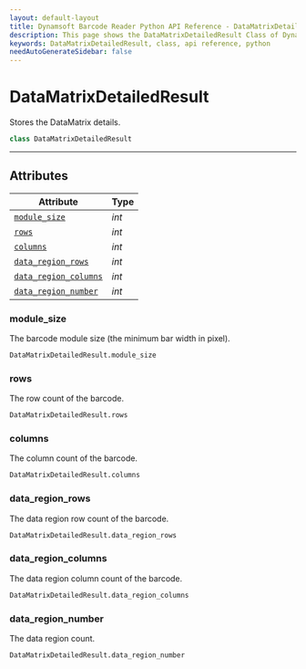 ```yaml
---
layout: default-layout
title: Dynamsoft Barcode Reader Python API Reference - DataMatrixDetailedResult Class
description: This page shows the DataMatrixDetailedResult Class of Dynamsoft Barcode Reader for Python SDK.
keywords: DataMatrixDetailedResult, class, api reference, python
needAutoGenerateSidebar: false
---
```



# DataMatrixDetailedResult
Stores the DataMatrix details.

```python
class DataMatrixDetailedResult
```  

---

## Attributes
  
| Attribute | Type |
|---------- | ---- |
| [`module_size`](#module_size) | *int* |
| [`rows`](#rows) | *int* | 
| [`columns`](#columns) | *int* |
| [`data_region_rows`](#data_region_rows) | *int* | 
| [`data_region_columns`](#data_region_columns) | *int* |
| [`data_region_number`](#data_region_number) | *int* |


### module_size
The barcode module size (the minimum bar width in pixel).

```python
DataMatrixDetailedResult.module_size
```

### rows
The row count of the barcode.

```python
DataMatrixDetailedResult.rows
```

### columns
The column count of the barcode.

```python
DataMatrixDetailedResult.columns
```

### data_region_rows 
The data region row count of the barcode.

```python
DataMatrixDetailedResult.data_region_rows
```

### data_region_columns
The data region column count of the barcode.

```python
DataMatrixDetailedResult.data_region_columns
```

### data_region_number
The data region count.

```python
DataMatrixDetailedResult.data_region_number
```

